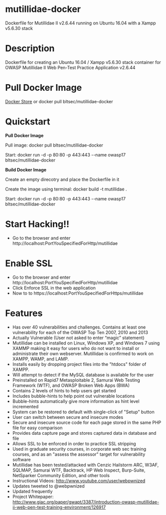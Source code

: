 # mutillidae-docker

Dockerfile for Mutillidae II v2.6.44 running on Ubuntu 16.04 with a Xampp v5.6.30 stack
# Description

Dockerfile for creating an Ubuntu 16.04 / Xampp v5.6.30 stack container for OWASP Mutillidae II Web Pen-Test Practice Application v2.6.44

# Pull Docker Image
[Docker Store](https://store.docker.com/community/images/bltsec/mutillidae-docker)
or
docker pull bltsec/mutillidae-docker

# Quickstart

**Pull Docker Image**

Pull image: docker pull bltsec/mutillidae-docker

Start: docker run -d -p 80:80 -p 443:443 --name owasp17 bltsec/mutillidae-docker

**Build Docker Image**

Create an empty direcotry and place the Dockerfile in it

Create the image using terminal: docker build -t mutillidae .

Start: docker run -d -p 80:80 -p 443:443 --name owasp17 bltsec/mutillidae-docker

# Start Hacking!!
* Go to the browser and enter http://localhost:PortYouSpecifiedForHttp/mutillidae

# Enable SSL
* Go to the browser and enter http://localhost:PortYouSpecifiedForHttp/mutillidae
* Click Enforce SSL in the web application
* Now to to https://localhost:PortYouSpecifiedForHttps/mutillidae

# Features
* Has over 40 vulnerabilities and challenges. Contains at least one vulnerability for each of the OWASP Top Ten 2007, 2010 and 2013
* Actually Vulnerable (User not asked to enter “magic” statement)
* Mutillidae can be installed on Linux, Windows XP, and Windows 7 using XAMMP making it easy for users who do not want to install or administrate their own webserver. Mutillidae is confirmed to work on XAMPP, WAMP, and LAMP.
* Installs easily by dropping project files into the "htdocs" folder of XAMPP.
* Will attempt to detect if the MySQL database is available for the user
* Preinstalled on Rapid7 Metasploitable 2, Samurai Web Testing Framework (WTF), and OWASP Broken Web Apps (BWA)
* Contains 2 levels of hints to help users get started
* Includes bubble-hints to help point out vulnerable locations
* Bubble-hints automatically give more information as hint level incremented
* System can be restored to default with single-click of "Setup" button
* User can switch between secure and insecure modes
* Secure and insecure source code for each page stored in the same PHP file for easy comparison
* Provides data capture page and stores captured data in database and file
* Allows SSL to be enforced in order to practice SSL stripping
* Used in graduate security courses, in corporate web sec training courses, and as an "assess the assessor" target for vulnerability software
* Mutillidae has been tested/attacked with Cenzic Hailstorm ARC, W3AF, SQLMAP, Samurai WTF, Backtrack, HP Web Inspect, Burp-Suite, NetSparker Community Edition, and other tools
* Instructional Videos: http://www.youtube.com/user/webpwnized 
* Updates tweeted to @webpwnized
* Updated frequently
* Project Whitepaper: http://www.giac.org/paper/gwapt/3387/introduction-owasp-mutillidae-ii-web-pen-test-training-environment/126917 
